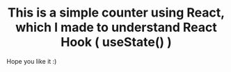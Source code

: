 
<h1 align="center">This is a simple counter using React, which I made to understand React Hook ( useState() )</h2>

<p align='left'>Hope you like it :)</p>
